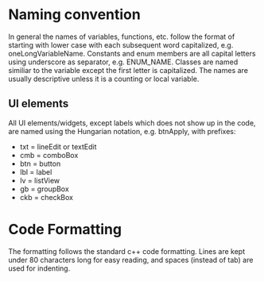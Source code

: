 # Naming convention #
In general the names of variables, functions, etc. follow the format of starting with lower case with each subsequent word capitalized, e.g. oneLongVariableName. Constants and enum members are all capital letters using underscore as separator, e.g. ENUM\_NAME. Classes are named similiar to the variable except the first letter is capitalized. The names are usually descriptive unless it is a counting or local variable.

## UI elements ##
All UI elements/widgets, except labels which does not show up in the code, are named using the Hungarian notation, e.g. btnApply, with prefixes:
  * txt = lineEdit or textEdit
  * cmb = comboBox
  * btn = button
  * lbl = label
  * lv  = listView
  * gb  = groupBox
  * ckb = checkBox

# Code Formatting #
The formatting follows the standard c++ code formatting. Lines are kept under 80 characters long for easy reading, and spaces (instead of tab) are used for indenting.